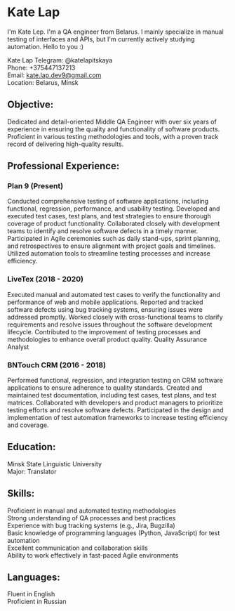 # Kate Lap

I'm Kate Lep. I'm a QA engineer from Belarus. I mainly specialize in manual testing of interfaces and APIs, but I'm currently actively studying automation. Hello to you :)

Kate Lap
Telegram: @katelapitskaya \
Phone: +375447137213 \
Email: kate.lap.dev9@gmail.com \
Location: Belarus, Minsk

## Objective:
Dedicated and detail-oriented Middle QA Engineer with over six years of experience in ensuring the quality and functionality of software products. Proficient in various testing methodologies and tools, with a proven track record of delivering high-quality results.

## Professional Experience:

### Plan 9 (Present)

Conducted comprehensive testing of software applications, including functional, regression, performance, and usability testing.
Developed and executed test cases, test plans, and test strategies to ensure thorough coverage of product functionality.
Collaborated closely with development teams to identify and resolve software defects in a timely manner.
Participated in Agile ceremonies such as daily stand-ups, sprint planning, and retrospectives to ensure alignment with project goals and timelines.
Utilized automation tools to streamline testing processes and increase efficiency.

### LiveTex (2018 - 2020)

Executed manual and automated test cases to verify the functionality and performance of web and mobile applications.
Reported and tracked software defects using bug tracking systems, ensuring issues were addressed promptly.
Worked closely with cross-functional teams to clarify requirements and resolve issues throughout the software development lifecycle.
Contributed to the improvement of testing processes and methodologies to enhance overall product quality.
Quality Assurance Analyst

### BNTouch CRM (2016 - 2018)

Performed functional, regression, and integration testing on CRM software applications to ensure adherence to quality standards.
Created and maintained test documentation, including test cases, test plans, and test matrices.
Collaborated with developers and product managers to prioritize testing efforts and resolve software defects.
Participated in the design and implementation of test automation frameworks to increase testing efficiency and coverage.

## Education:
Minsk State Linguistic University \
Major: Translator

## Skills:
Proficient in manual and automated testing methodologies \
Strong understanding of QA processes and best practices \
Experience with bug tracking systems (e.g., Jira, Bugzilla) \
Basic knowledge of programming languages (Python, JavaScript) for test automation \
Excellent communication and collaboration skills \
Ability to work effectively in fast-paced Agile environments

## Languages:

Fluent in English \
Proficient in Russian
